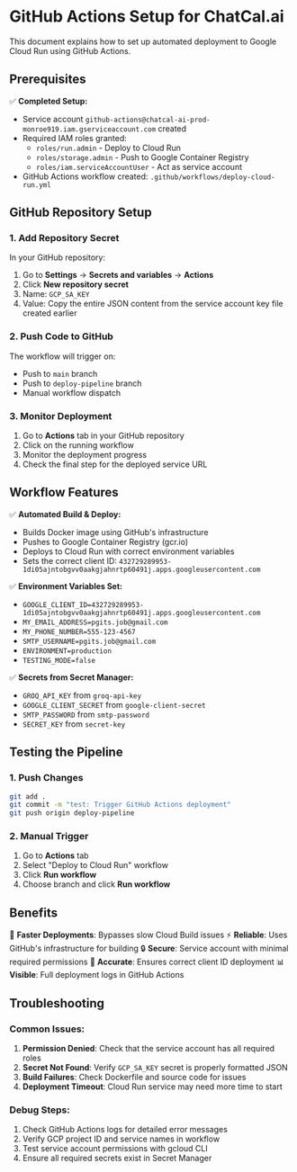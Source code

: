 # GitHub Actions Setup for ChatCal.ai

This document explains how to set up automated deployment to Google Cloud Run using GitHub Actions.

## Prerequisites

✅ **Completed Setup:**
- Service account `github-actions@chatcal-ai-prod-monroe919.iam.gserviceaccount.com` created
- Required IAM roles granted:
  - `roles/run.admin` - Deploy to Cloud Run
  - `roles/storage.admin` - Push to Google Container Registry
  - `roles/iam.serviceAccountUser` - Act as service account
- GitHub Actions workflow created: `.github/workflows/deploy-cloud-run.yml`

## GitHub Repository Setup

### 1. Add Repository Secret

In your GitHub repository:

1. Go to **Settings** → **Secrets and variables** → **Actions**
2. Click **New repository secret**
3. Name: `GCP_SA_KEY`
4. Value: Copy the entire JSON content from the service account key file created earlier

### 2. Push Code to GitHub

The workflow will trigger on:
- Push to `main` branch
- Push to `deploy-pipeline` branch
- Manual workflow dispatch

### 3. Monitor Deployment

1. Go to **Actions** tab in your GitHub repository
2. Click on the running workflow
3. Monitor the deployment progress
4. Check the final step for the deployed service URL

## Workflow Features

✅ **Automated Build & Deploy:**
- Builds Docker image using GitHub's infrastructure
- Pushes to Google Container Registry (gcr.io)
- Deploys to Cloud Run with correct environment variables
- Sets the correct client ID: `432729289953-1di05ajntobgvv0aakgjahnrtp60491j.apps.googleusercontent.com`

✅ **Environment Variables Set:**
- `GOOGLE_CLIENT_ID=432729289953-1di05ajntobgvv0aakgjahnrtp60491j.apps.googleusercontent.com`
- `MY_EMAIL_ADDRESS=pgits.job@gmail.com`
- `MY_PHONE_NUMBER=555-123-4567`
- `SMTP_USERNAME=pgits.job@gmail.com`
- `ENVIRONMENT=production`
- `TESTING_MODE=false`

✅ **Secrets from Secret Manager:**
- `GROQ_API_KEY` from `groq-api-key`
- `GOOGLE_CLIENT_SECRET` from `google-client-secret`
- `SMTP_PASSWORD` from `smtp-password`
- `SECRET_KEY` from `secret-key`

## Testing the Pipeline

### 1. Push Changes
```bash
git add .
git commit -m "test: Trigger GitHub Actions deployment"
git push origin deploy-pipeline
```

### 2. Manual Trigger
1. Go to **Actions** tab
2. Select "Deploy to Cloud Run" workflow
3. Click **Run workflow**
4. Choose branch and click **Run workflow**

## Benefits

🚀 **Faster Deployments**: Bypasses slow Cloud Build issues
⚡ **Reliable**: Uses GitHub's infrastructure for building
🔒 **Secure**: Service account with minimal required permissions
🎯 **Accurate**: Ensures correct client ID deployment
📊 **Visible**: Full deployment logs in GitHub Actions

## Troubleshooting

### Common Issues:

1. **Permission Denied**: Check that the service account has all required roles
2. **Secret Not Found**: Verify `GCP_SA_KEY` secret is properly formatted JSON
3. **Build Failures**: Check Dockerfile and source code for issues
4. **Deployment Timeout**: Cloud Run service may need more time to start

### Debug Steps:

1. Check GitHub Actions logs for detailed error messages
2. Verify GCP project ID and service names in workflow
3. Test service account permissions with gcloud CLI
4. Ensure all required secrets exist in Secret Manager